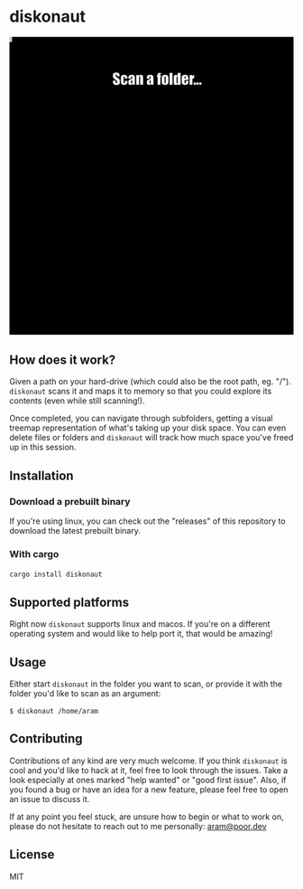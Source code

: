 # diskonaut
![demo](demo.gif)

## How does it work?

Given a path on your hard-drive (which could also be the root path, eg. "/"). `diskonaut` scans it and maps it to memory so that you could explore its contents (even while still scanning!).

Once completed, you can navigate through subfolders, getting a visual treemap representation of what's taking up your disk space. You can even delete files or folders and `diskonaut` will track how much space you've freed up in this session.

## Installation

### Download a prebuilt binary
If you're using linux, you can check out the "releases" of this repository to download the latest prebuilt binary.

### With cargo
`cargo install diskonaut`

## Supported platforms
Right now `diskonaut` supports linux and macos. If you're on a different operating system and would like to help port it, that would be amazing!

## Usage
Either start `diskonaut` in the folder you want to scan, or provide it with the folder you'd like to scan as an argument:
```
$ diskonaut /home/aram
```

## Contributing
Contributions of any kind are very much welcome. If you think `diskonaut` is cool and you'd like to hack at it, feel free to look through the issues. Take a look especially at ones marked "help wanted" or "good first issue".
Also, if you found a bug or have an idea for a new feature, please feel free to open an issue to discuss it.

If at any point you feel stuck, are unsure how to begin or what to work on, please do not hesitate to reach out to me personally: aram@poor.dev

## License
MIT
